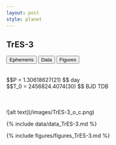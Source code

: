 ```yaml
---
layout: post
style: planet
---
```

<script src="../js/planets.js"></script>

## TrES-3

<!-- Tab links -->
<div class="tab">
<button class="tablinks" onclick="openCity(event, 'Ephemeris')">Ephemeris</button>
<button class="tablinks" onclick="openCity(event, 'Data')">Data</button>
<button class="tablinks" onclick="openCity(event, 'Figures')">Figures</button>
</div>

<!-- Tab content -->
<div id="Ephemeris" class="tabcontent" markdown="1">
<br/><br/>
$$P = 1.30618627(21) $$ day <br/>
$$T_0 = 2456824.4074(30) $$ BJD TDB
<br/><br/>
<br/><br/>
![alt text](/images/TrES-3_o_c.png)
</div>


<div id="Data" class="tabcontent" markdown="1">

{% include data/data_TrES-3.md %}

</div>

<div id="Figures" class="tabcontent" markdown="1">
{% include figures/figures_TrES-3.md %}
</div>


<script src="../js/tabs.js"></script>


